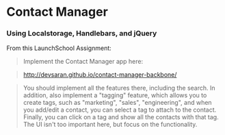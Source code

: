 # Contact Manager
### Using Localstorage, Handlebars, and jQuery

From this LaunchSchool Assignment:
> Implement the Contact Manager app here:

> http://devsaran.github.io/contact-manager-backbone/

> You should implement all the features there, including the search. In addition, also implement a "tagging" feature, which allows you to create tags, such as "marketing", "sales", "engineering", and when you add/edit a contact, you can select a tag to attach to the contact. Finally, you can click on a tag and show all the contacts with that tag. The UI isn't too important here, but focus on the functionality.
